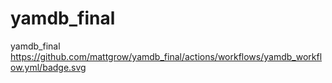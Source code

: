 # yamdb_final
yamdb_final
https://github.com/mattgrow/yamdb_final/actions/workflows/yamdb_workflow.yml/badge.svg